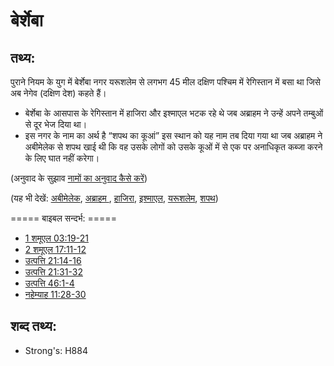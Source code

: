 # बेर्शेबा #

## तथ्य: ##

पुराने नियम के युग में बेर्शेबा नगर यरूशलेम से लगभग 45 मील दक्षिण पश्चिम में रेगिस्तान में बसा था जिसे अब नेगेव (दक्षिण देश) कहते हैं।

* बेर्शेबा के आसपास के रेगिस्तान में हाजिरा और इश्माएल भटक रहे थे जब अब्राहम ने उन्हें अपने तम्बुओं से दूर भेज दिया था।
* इस नगर के नाम का अर्थ है “शपथ का कूआं” इस स्थान को यह नाम तब दिया गया था जब अब्राहम ने अबीमेलेक से शपथ खाई थी कि वह उसके लोगों को उसके कूओं में से एक पर अनाधिकृत कब्जा करने के लिए घात नहीं करेगा।

(अनुवाद के सुझाव [नामों का अनुवाद कैसे करें](rc://hi/ta/man/translate/translate-names))

(यह भी देखें: [अबीमेलेक](../names/abimelech.md), [अब्राहम ](../names/abraham.md), [हाजिरा](../names/hagar.md), [इश्माएल](../names/ishmael.md), [यरूशलेम](../names/jerusalem.md), [शपथ](../other/oath.md))

===== बाइबल सन्दर्भ:  =====

* [1 शमूएल 03:19-21](rc://hi/tn/help/1sa/03/19)
* [2 शमूएल 17:11-12](rc://hi/tn/help/2sa/17/11)
* [उत्पत्ति 21:14-16](rc://hi/tn/help/gen/21/14)
* [उत्पत्ति 21:31-32](rc://hi/tn/help/gen/21/31)
* [उत्पत्ति 46:1-4](rc://hi/tn/help/gen/46/01)
* [नहेम्याह 11:28-30](rc://hi/tn/help/neh/11/28)

## शब्द तथ्य: ##

* Strong's: H884
